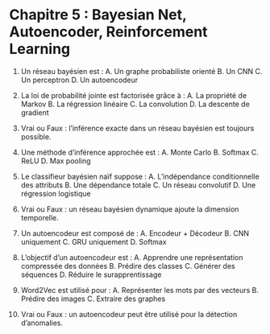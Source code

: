# **Chapitre 5 : Bayesian Net, Autoencoder, Reinforcement Learning**

1. Un réseau bayésien est :
   A. Un graphe probabiliste orienté
   B. Un CNN
   C. Un perceptron
   D. Un autoencodeur

2. La loi de probabilité jointe est factorisée grâce à :
   A. La propriété de Markov
   B. La régression linéaire
   C. La convolution
   D. La descente de gradient

3. Vrai ou Faux : l’inférence exacte dans un réseau bayésien est toujours possible.

4. Une méthode d’inférence approchée est :
   A. Monte Carlo
   B. Softmax
   C. ReLU
   D. Max pooling

5. Le classifieur bayésien naïf suppose :
   A. L’indépendance conditionnelle des attributs
   B. Une dépendance totale
   C. Un réseau convolutif
   D. Une régression logistique

6. Vrai ou Faux : un réseau bayésien dynamique ajoute la dimension temporelle.

7. Un autoencodeur est composé de :
   A. Encodeur + Décodeur
   B. CNN uniquement
   C. GRU uniquement
   D. Softmax

8. L’objectif d’un autoencodeur est :
   A. Apprendre une représentation compressée des données
   B. Prédire des classes
   C. Générer des séquences
   D. Réduire le surapprentissage

9. Word2Vec est utilisé pour :
   A. Représenter les mots par des vecteurs
   B. Prédire des images
   C. Extraire des graphes


10. Vrai ou Faux : un autoencodeur peut être utilisé pour la détection d’anomalies.